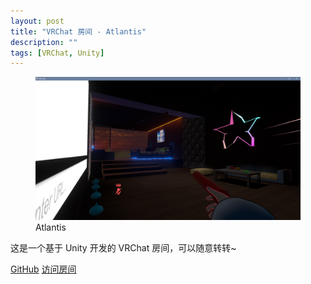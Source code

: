 ```yaml
---
layout: post
title: "VRChat 房间 - Atlantis"
description: ""
tags: [VRChat, Unity]
---
```


<figure>
	<a href="/images/atlantis/atlantis.png"><img src="/images/atlantis/atlantis.png" alt=""></a>
	<figcaption>Atlantis</figcaption>
</figure>

这是一个基于 Unity 开发的 VRChat 房间，可以随意转转~

[GitHub](https://github.com/hexiaozhidi/Atlantis) [访问房间](https://vrch.at/dn2m8ps5)
